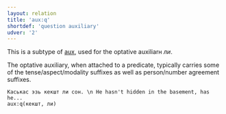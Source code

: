 ```yaml
---
layout: relation
title: 'aux:q'
shortdef: 'question auxiliary'
udver: '2'
---
```


This is a subtype of [aux](), used for the optative auxiliarн _ли_.

The optative auxiliary, when attached to a predicate,
typically carries some of the tense/aspect/modality suffixes as well as person/number agreement suffixes.

~~~ sdparse
Каськас эзь кекшт ли сон. \n He hasn't hidden in the basement, has he...
aux:q(кекшт, ли)
~~~

<!-- Interlanguage links updated Po lis 14 15:35:11 CET 2022 -->
